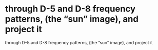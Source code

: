 # through D-5 and D-8 frequency patterns, (the “sun” image), and project it

through D-5 and D-8 frequency patterns, (the “sun” image), and project it